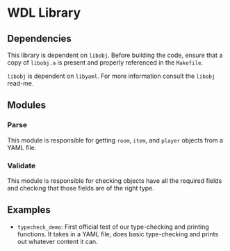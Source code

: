 # WDL Library

## Dependencies
This library is dependent on `libobj`.  Before building the code, ensure that a copy of `libobj.a` is present and properly referenced in the `Makefile`.

`libobj` is dependent on `libyaml`.  For more information consult the `libobj` read-me.

## Modules

### Parse
This module is responsible for getting `room`, `item`, and `player` objects from
a YAML file.

### Validate
This module is responsible for checking objects have all the required fields and checking that those fields are of the right type.

## Examples
* `typecheck_demo`: First official test of our type-checking and printing functions.  It takes in a YAML file, does basic type-checking and prints out whatever content it can.